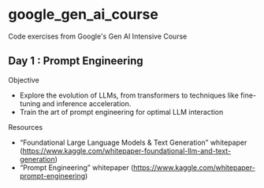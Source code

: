 # google_gen_ai_course
Code exercises from Google's Gen AI Intensive Course

## Day 1 : Prompt Engineering
Objective
- Explore the evolution of LLMs, from transformers to techniques like fine-tuning and inference acceleration.
- Train the art of prompt engineering for optimal LLM interaction

Resources 
- “Foundational Large Language Models & Text Generation” whitepaper (https://www.kaggle.com/whitepaper-foundational-llm-and-text-generation)
-  “Prompt Engineering” whitepaper (https://www.kaggle.com/whitepaper-prompt-engineering)




